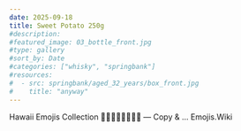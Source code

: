 ```yaml
---
date: 2025-09-18
title: Sweet Potato 250g
#description: 
#featured_image: 03_bottle_front.jpg
#type: gallery
#sort_by: Date
#categories: ["whisky", "springbank"]
#resources:
#  - src: springbank/aged_32_years/box_front.jpg
#    title: "anyway"
---
```

 Hawaii Emojis Collection 🏄‍♂️🐢🐬🌸🌺🌴🍍 — Copy & ...
Emojis.Wiki
